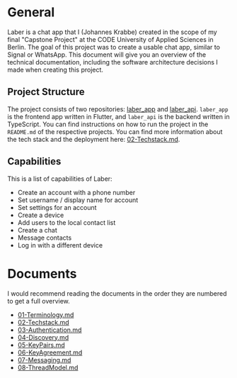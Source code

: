 # General
Laber is a chat app that I (Johannes Krabbe) created in the scope of my final "Capstone Project" at the CODE University of Applied Sciences in Berlin.
The goal of this project was to create a usable chat app, similar to Signal or WhatsApp. This document will give you an overview of the technical documentation, including the software architecture decisions I made when creating this project.

## Project Structure
The project consists of two repositories: [laber_app](https://github.com/johannes-krabbe/laber_app) and [laber_api](https://github.com/johannes-krabbe/laber_api). `laber_app` is the frontend app written in Flutter, and `laber_api` is the backend written in TypeScript.
You can find instructions on how to run the project in the `README.md` of the respective projects.
You can find more information about the tech stack and the deployment here: [02-Techstack.md](02-Techstack.md).

## Capabilities
This is a list of capabilities of Laber:
- Create an account with a phone number
- Set username / display name for account
- Set settings for an account
- Create a device
- Add users to the local contact list
- Create a chat
- Message contacts
- Log in with a different device

# Documents
I would recommend reading the documents in the order they are numbered to get a full overview. 
- [01-Terminology.md](./01-Terminology.md)
- [02-Techstack.md](./02-Techstack.md)
- [03-Authentication.md](./03-Authentication.md)
- [04-Discovery.md](./04-Discovery.md)
- [05-KeyPairs.md](./05-KeyPairs.md)
- [06-KeyAgreement.md](./06-KeyAgreement.md)
- [07-Messaging.md](./07-Messaging.md)
- [08-ThreadModel.md](./08-ThreadModel.md)

